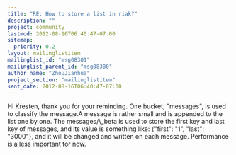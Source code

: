 ```yaml
---
title: "RE: How to store a list in riak?"
description: ""
project: community
lastmod: 2012-08-16T06:40:47-07:00
sitemap:
  priority: 0.2
layout: mailinglistitem
mailinglist_id: "msg08301"
mailinglist_parent_id: "msg08300"
author_name: "ZhouJianhua"
project_section: "mailinglistitem"
sent_date: 2012-08-16T06:40:47-07:00
---
```



Hi Kresten, thank you for your reminding. 
One bucket, "messages", is used to classify the message.A message is rather 
small and is appended to the list one by one. 
The messages/\\_beta is used to store the first key and last key of messages, and 
its value is something like: {"first": "1", "last": "3000"}, and it will be 
changed and written on each message.
Performance is a less important for now. 
 

